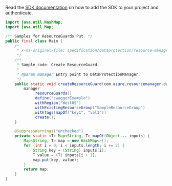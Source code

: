 Read the [SDK documentation](https://github.com/Azure/azure-sdk-for-java/blob/azure-resourcemanager-dataprotection_1.0.0-beta.1/sdk/dataprotection/azure-resourcemanager-dataprotection/README.md) on how to add the SDK to your project and authenticate.

```java
import java.util.HashMap;
import java.util.Map;

/** Samples for ResourceGuards Put. */
public final class Main {
    /*
     * x-ms-original-file: specification/dataprotection/resource-manager/Microsoft.DataProtection/stable/2021-07-01/examples/ResourceGuardCRUD/PutResourceGuard.json
     */
    /**
     * Sample code: Create ResourceGuard.
     *
     * @param manager Entry point to DataProtectionManager.
     */
    public static void createResourceGuard(com.azure.resourcemanager.dataprotection.DataProtectionManager manager) {
        manager
            .resourceGuards()
            .define("swaggerExample")
            .withRegion("WestUS")
            .withExistingResourceGroup("SampleResourceGroup")
            .withTags(mapOf("key1", "val1"))
            .create();
    }

    @SuppressWarnings("unchecked")
    private static <T> Map<String, T> mapOf(Object... inputs) {
        Map<String, T> map = new HashMap<>();
        for (int i = 0; i < inputs.length; i += 2) {
            String key = (String) inputs[i];
            T value = (T) inputs[i + 1];
            map.put(key, value);
        }
        return map;
    }
}
```
